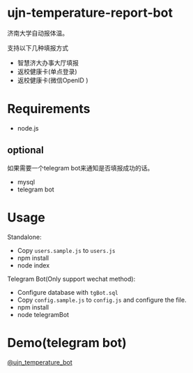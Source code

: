 # ujn-temperature-report-bot

济南大学自动报体温。

支持以下几种填报方式
 - 智慧济大办事大厅填报
 - 返校健康卡(单点登录)
 - 返校健康卡(微信OpenID )

# Requirements

- node.js

## optional

如果需要一个telegram bot来通知是否填报成功的话。

- mysql
- telegram bot

# Usage

Standalone:

- Copy `users.sample.js` to `users.js`
- npm install
- node index

Telegram Bot(Only support wechat method):

- Configure database with `tgBot.sql`
- Copy `config.sample.js` to `config.js` and configure the file.
- npm install
- node telegramBot

# Demo(telegram bot)

[@ujn_temperature_bot](https://t.me/ujn_temperature_bot)